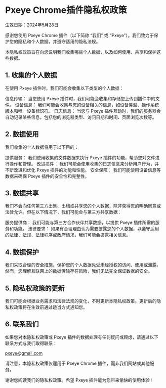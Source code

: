 # Pxeye Chrome插件隐私权政策
生效日期：2024年5月28日

感谢您使用 Pxeye Chrome 插件（以下简称 “我们” 或 “Pxeye”）。我们致力于保护您的隐私和个人数据，并遵守适用的隐私法规。

本隐私权政策旨在向您说明我们收集哪些个人数据，以及如何使用、共享和保护这些数据。

## 1. 收集的个人数据
在使用 Pxeye 插件时，我们可能会收集以下类型的个人数据：

信息传输： 当您使用 Pxeye 插件时，我们可能会收集和存储您上传到插件中的文件。
设备信息： 我们可能会收集与您的设备相关的信息，如设备类型、操作系统版本和唯一设备标识符。
日志信息： 当您与 Pxeye 插件互动时，我们的服务器会自动记录某些信息，包括您的浏览器类型、访问日期和时间、页面浏览次数等。
## 2. 数据使用
我们收集的个人数据将用于以下目的：

提供服务： 我们使用收集的文件数据来执行 Pxeye 插件的功能，帮助您对文件进行操作和管理。
改进插件： 我们可能会使用收集的日志信息来分析用户行为，并不断改进和优化 Pxeye 插件的功能和性能。
安全保障： 我们可能使用设备信息等数据来确保 Pxeye 插件的安全性和完整性。
## 3. 数据共享
我们不会向任何第三方出售、出租或共享您的个人数据，除非获得您的明确同意或法律允许。但在以下情况下，我们可能会与第三方共享数据：

服务提供商： 我们可能与第三方合作伙伴共享数据，以提供 Pxeye 插件所需的服务和功能。
法律要求： 如果有合理理由认为需要披露您的个人数据，以遵守适用的法律、法规、法律程序或政府请求，我们可能会披露相关信息。
## 4. 数据保护
我们采取合理的安全措施，保护您的个人数据免受未经授权的访问、使用或泄露。然而，您理解互联网上的数据传输存在风险，我们无法完全保证数据的安全。

## 5. 隐私权政策的更新
我们可能会根据业务需求和法律法规的变化，不时更新本隐私权政策。更新后的隐私权政策将在生效前通过适当方式通知您。

## 6. 联系我们
如果您对本隐私权政策或 Pxeye 插件的数据处理有任何疑问或顾虑，请通过以下联系方式与我们取得联系：

pxeye@gmail.com

请注意，本隐私权政策仅适用于 Pxeye Chrome 插件，而非我们网站或其他服务。

谢谢您阅读我们的隐私权政策。希望 Pxeye 插件能为您带来愉快的使用体验！
